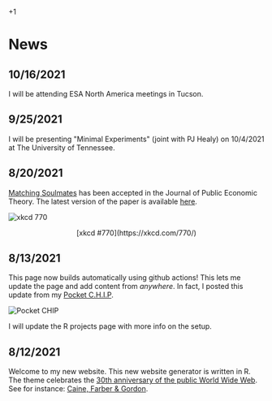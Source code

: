 +1

# News

## 10/16/2021

I will be attending ESA North America meetings in Tucson. 

## 9/25/2021

I will be presenting "Minimal Experiments" (joint with PJ Healy) on 10/4/2021 at The University of Tennessee.


## 8/20/2021

[Matching Soulmates](https://gregcleo.com/1.%20Papers/MatchingSoulmates.html) has been accepted in the Journal of Public Economic Theory. The latest version of the paper is available [here](https://gregcleo.com/files/Papers/PUB_Matching-Soulmates.pdf).  

![xkcd 770](https://imgs.xkcd.com/comics/all_the_girls.png)
<center>[xkcd #770](https://xkcd.com/770/)</center>




## 8/13/2021

This page now builds automatically using github actions! This lets me update the page and add content from *anywhere*. In fact, I posted this update from my [Pocket C.H.I.P](https://opensource.com/article/17/2/pocketchip-or-pi).

![Pocket CHIP](../files/Images/pocketchip.jpeg)

I will update the R projects page with more info on the setup.

## 8/12/2021

Welcome to my new website. This new website generator is written in R. The theme celebrates the [30th anniversary of the public World Wide Web](https://en.wikipedia.org/wiki/History_of_the_World_Wide_Web#1991%E2%80%931995:_The_Web_goes_public,_early_growth). See for instance: [Caine, Farber & Gordon](http://cfg.com).
